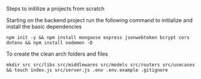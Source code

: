 Steps to initilize a projects from scratch

Starting on the backend project run the following command to initialize and install the basic dependencies

```npm init -y && npm install mongoose express jsonwebtoken bcrypt cors dotenv && npm install nodemon -D```

To create the clean arch folders and files

```mkdir src src/libs src/middlewares src/models src/routers src/usecases && touch index.js src/server.js .env .env.example .gitignore```


